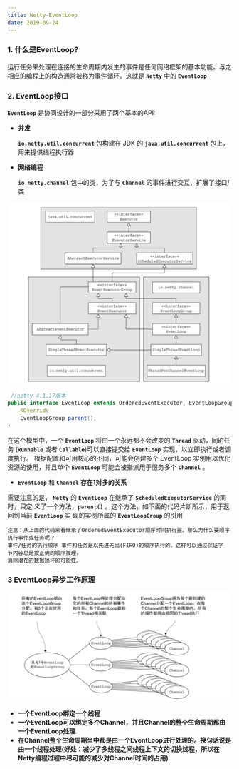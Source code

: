 ```yaml
---
title: Netty-EventLoop
date: 2019-09-24
---
```

### 1. 什么是EventLoop?

运行任务来处理在连接的生命周期内发生的事件是任何网络框架的基本功能。与之相应的编程上的构造通常被称为事件循环。这就是 **`Netty`** 中的 **`EventLoop`**

### 2. EventLoop接口

**`EventLoop`** 是协同设计的一部分采用了两个基本的API:

- **并发**

  **`io.netty.util.concurrent`** 包构建在 JDK 的 **`java.util.concurrent`** 包上，用来提供线程执行器

- **网络编程**

  **`io.netty.channel`** 包中的类，为了与 **`Channel`** 的事件进行交互，扩展了接口/类

![图解](https://github.com/mxsm/document/blob/master/image/netty/EventLoop%E7%9A%84%E7%B1%BB%E5%B1%82%E6%AC%A1%E7%BB%93%E6%9E%84%E5%9B%BE.jpg?raw=true)

```java
 //netty 4.1.17版本
public interface EventLoop extends OrderedEventExecutor, EventLoopGroup {
    @Override
    EventLoopGroup parent();
}
```

在这个模型中，一个 **`EventLoop`** 将由一个永远都不会改变的 **`Thread`** 驱动，同时任务 (**`Runnable`** 或者 **`Callable`**)可以直接提交给 **`EventLoop`** 实现，以立即执行或者调度执行。 根据配置和可用核心的不同，可能会创建多个 EventLoop 实例用以优化资源的使用，并且单个 **`EventLoop`** 可能会被指派用于服务多个 **`Channel`** 。

- **`EventLoop`**  和 **`Channel`**  **存在1对多的关系**

需要注意的是， **`Netty`** 的 **`EventLoop`** 在继承了 **`ScheduledExecutorService`** 的同时，只定 义了一个方法，**`parent()`** 。这个方法，如下面的代码片断所示，用于返回到当前 **`EventLoop`** 实 现的实例所属的 **`EventLoopGroup`** 的引用 

```
注意：从上面的代码来看继承了OrderedEventExecutor顺序时间执行器。那么为什么要顺序执行事件或任务呢？
事件/任务的执行顺序 事件和任务是以先进先出(FIFO)的顺序执行的。这样可以通过保证字 节内容总是按正确的顺序被理，
消除潜在的数据损坏的可能性。
```

### 3 EventLoop异步工作原理

![图解](https://github.com/mxsm/document/blob/master/image/netty/EventLoop%E5%BC%82%E6%AD%A5%E6%83%85%E5%86%B5%E4%B8%8B%E7%9A%84%E5%B7%A5%E4%BD%9C%E5%8E%9F%E7%90%86.jpg?raw=true)

- **一个EventLoop绑定一个线程**
- **一个EventLoop可以绑定多个Channel，并且Channel的整个生命周期都由一个EventLoop处理**
- **在Channel整个生命周期当中都是由一个EventLoop进行处理的。换句话说是由一个线程处理(好处：减少了多线程之间线程上下文的切换过程，所以在Netty编程过程中尽可能的减少对Channel时间的占用)**

